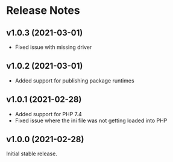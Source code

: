 # Release Notes

## v1.0.3 (2021-03-01)

- Fixed issue with missing driver


## v1.0.2 (2021-03-01)

- Added support for publishing package runtimes

## v1.0.1 (2021-02-28)

- Added support for PHP 7.4
- Fixed issue where the ini file was not getting loaded into PHP
## v1.0.0 (2021-02-28)

Initial stable release.
